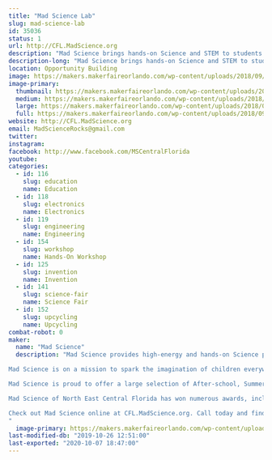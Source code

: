 ```yaml
---
title: "Mad Science Lab"
slug: mad-science-lab
id: 35036
status: 1
url: http://CFL.MadScience.org
description: "Mad Science brings hands-on Science and STEM to students across Central Florida. Come by and learn how creating and making using Science can be FUN!"
description-long: "Mad Science brings hands-on Science and STEM to students across Central Florida. Come by and learn how creating and making using Science can be FUN! We'll have a mix of Free and Paid activities, sure to get your inner Mad Maker Scientist working!"
location: Opportunity Building
image: https://makers.makerfaireorlando.com/wp-content/uploads/2018/09/Mad_Science_Logo_3D_M-1024x854.png
image-primary:
  thumbnail: https://makers.makerfaireorlando.com/wp-content/uploads/2018/09/Mad_Science_Logo_3D_M-150x150.png
  medium: https://makers.makerfaireorlando.com/wp-content/uploads/2018/09/Mad_Science_Logo_3D_M-300x250.png
  large: https://makers.makerfaireorlando.com/wp-content/uploads/2018/09/Mad_Science_Logo_3D_M-1024x854.png
  full: https://makers.makerfaireorlando.com/wp-content/uploads/2018/09/Mad_Science_Logo_3D_M.png
website: http://CFL.MadScience.org
email: MadScienceRocks@gmail.com
twitter: 
instagram: 
facebook: http://www.facebook.com/MSCentralFlorida
youtube: 
categories:
  - id: 116
    slug: education
    name: Education
  - id: 118
    slug: electronics
    name: Electronics
  - id: 119
    slug: engineering
    name: Engineering
  - id: 154
    slug: workshop
    name: Hands-On Workshop
  - id: 125
    slug: invention
    name: Invention
  - id: 141
    slug: science-fair
    name: Science Fair
  - id: 152
    slug: upcycling
    name: Upcycling
combat-robot: 0
maker:
  name: "Mad Science"
  description: "Mad Science provides high-energy and hands-on Science programs for kids aged 2-14. We are the world’s leading fun science provider!

Mad Science is on a mission to spark the imagination of children everywhere with exciting, live, and interactive programs that instill a clear understanding of what science is really about, and how it affects the world around us.

Mad Science is proud to offer a large selection of After-school, Summer, and Preschool programs, as well as Workshops, Special Event Shows,  Birthday Parties, and Camps. All of our programs are led by highly qualified instructors using unique equipment, and are performed at the location of your choice, or at our Mad Science Laboratory! 

Mad Science of North East Central Florida has won numerous awards, including the Business Innovation Award for 2014 from the Oviedo/Winter Springs Chamber, the Gold Daisy Award for Favorite Children's Birthday Party Location for Oviedo Macaroni Kid, and many “Best Of” awards.

Check out Mad Science online at CFL.MadScience.org. Call today and find out just how easy it can be to Spark Imaginative Learning for your child!
"
  image-primary: https://makers.makerfaireorlando.com/wp-content/uploads/2018/09/MixedColorLogo-Small.png
last-modified-db: "2019-10-26 12:51:00"
last-exported: "2020-10-07 18:47:00"
---
```


